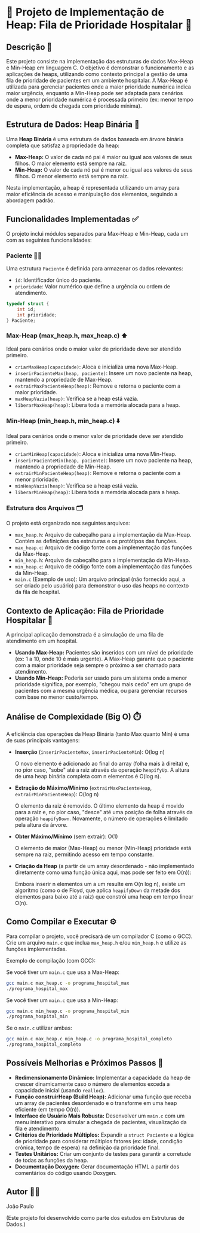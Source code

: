 # 🏥 Projeto de Implementação de Heap: Fila de Prioridade Hospitalar 🏥

## Descrição 📝

Este projeto consiste na implementação das estruturas de dados Max-Heap e Min-Heap em linguagem C. O objetivo é demonstrar o funcionamento e as aplicações de heaps, utilizando como contexto principal a gestão de uma fila de prioridade de pacientes em um ambiente hospitalar. A Max-Heap é utilizada para gerenciar pacientes onde a maior prioridade numérica indica maior urgência, enquanto a Min-Heap pode ser adaptada para cenários onde a menor prioridade numérica é processada primeiro (ex: menor tempo de espera, ordem de chegada com prioridade mínima).

## Estrutura de Dados: Heap Binária 🌳

Uma **Heap Binária** é uma estrutura de dados baseada em árvore binária completa que satisfaz a propriedade da heap:
*   **Max-Heap:** O valor de cada nó pai é maior ou igual aos valores de seus filhos. O maior elemento está sempre na raiz.
*   **Min-Heap:** O valor de cada nó pai é menor ou igual aos valores de seus filhos. O menor elemento está sempre na raiz.

Nesta implementação, a heap é representada utilizando um array para maior eficiência de acesso e manipulação dos elementos, seguindo a abordagem padrão.

## Funcionalidades Implementadas ✅

O projeto inclui módulos separados para Max-Heap e Min-Heap, cada um com as seguintes funcionalidades:

### Paciente 👨‍⚕️
Uma estrutura `Paciente` é definida para armazenar os dados relevantes:

*   `id`: Identificador único do paciente.
*   `prioridade`: Valor numérico que define a urgência ou ordem de atendimento.

```c
typedef struct {
    int id;
    int prioridade;
} Paciente;
```

### Max-Heap (max\_heap.h, max\_heap.c) ⬆️

Ideal para cenários onde o maior valor de prioridade deve ser atendido primeiro.

*   `criarMaxHeap(capacidade)`: Aloca e inicializa uma nova Max-Heap.
*   `inserirPacienteMax(heap, paciente)`: Insere um novo paciente na heap, mantendo a propriedade de Max-Heap.
*   `extrairMaxPacienteHeap(heap)`: Remove e retorna o paciente com a maior prioridade.
*   `maxHeapVazia(heap)`: Verifica se a heap está vazia.
*   `liberarMaxHeap(heap)`: Libera toda a memória alocada para a heap.

### Min-Heap (min\_heap.h, min\_heap.c) ⬇️

Ideal para cenários onde o menor valor de prioridade deve ser atendido primeiro.

*   `criarMinHeap(capacidade)`: Aloca e inicializa uma nova Min-Heap.
*   `inserirPacienteMin(heap, paciente)`: Insere um novo paciente na heap, mantendo a propriedade de Min-Heap.
*   `extrairMinPacienteHeap(heap)`: Remove e retorna o paciente com a menor prioridade.
*   `minHeapVazia(heap)`: Verifica se a heap está vazia.
*   `liberarMinHeap(heap)`: Libera toda a memória alocada para a heap.

### Estrutura dos Arquivos 🗂️

O projeto está organizado nos seguintes arquivos:

*   `max_heap.h`: Arquivo de cabeçalho para a implementação da Max-Heap. Contém as definições das estruturas e os protótipos das funções.
*   `max_heap.c`: Arquivo de código fonte com a implementação das funções da Max-Heap.
*   `min_heap.h`: Arquivo de cabeçalho para a implementação da Min-Heap.
*   `min_heap.c`: Arquivo de código fonte com a implementação das funções da Min-Heap.
*   `main.c` (Exemplo de uso): Um arquivo principal (não fornecido aqui, a ser criado pelo usuário) para demonstrar o uso das heaps no contexto da fila de hospital.

## Contexto de Aplicação: Fila de Prioridade Hospitalar 🏥

A principal aplicação demonstrada é a simulação de uma fila de atendimento em um hospital.

*   **Usando Max-Heap:** Pacientes são inseridos com um nível de prioridade (ex: 1 a 10, onde 10 é mais urgente). A Max-Heap garante que o paciente com a maior prioridade seja sempre o próximo a ser chamado para atendimento.
*   **Usando Min-Heap:** Poderia ser usado para um sistema onde a menor prioridade significa, por exemplo, "chegou mais cedo" em um grupo de pacientes com a mesma urgência médica, ou para gerenciar recursos com base no menor custo/tempo.

## Análise de Complexidade (Big O) ⏱️

A eficiência das operações da Heap Binária (tanto Max quanto Min) é uma de suas principais vantagens:

*   **Inserção** (`inserirPacienteMax`, `inserirPacienteMin`): O(log n)

    O novo elemento é adicionado ao final do array (folha mais à direita) e, no pior caso, "sobe" até a raiz através da operação `heapifyUp`. A altura de uma heap binária completa com n elementos é O(log n).
*   **Extração do Máximo/Mínimo** (`extrairMaxPacienteHeap`, `extrairMinPacienteHeap`): O(log n)

    O elemento da raiz é removido. O último elemento da heap é movido para a raiz e, no pior caso, "desce" até uma posição de folha através da operação `heapifyDown`. Novamente, o número de operações é limitado pela altura da árvore.
*   **Obter Máximo/Mínimo** (sem extrair): O(1)

    O elemento de maior (Max-Heap) ou menor (Min-Heap) prioridade está sempre na raiz, permitindo acesso em tempo constante.
*   **Criação da Heap** (a partir de um array desordenado - não implementado diretamente como uma função única aqui, mas pode ser feito em O(n)):

    Embora inserir n elementos um a um resulte em O(n log n), existe um algoritmo (como o de Floyd, que aplica `heapifyDown` da metade dos elementos para baixo até a raiz) que constrói uma heap em tempo linear O(n).

## Como Compilar e Executar ⚙️

Para compilar o projeto, você precisará de um compilador C (como o GCC). Crie um arquivo `main.c` que inclua `max_heap.h` e/ou `min_heap.h` e utilize as funções implementadas.

Exemplo de compilação (com GCC):

Se você tiver um `main.c` que usa a Max-Heap:

```bash
gcc main.c max_heap.c -o programa_hospital_max
./programa_hospital_max
```

Se você tiver um `main.c` que usa a Min-Heap:

```bash
gcc main.c min_heap.c -o programa_hospital_min
./programa_hospital_min
```

Se o `main.c` utilizar ambas:

```bash
gcc main.c max_heap.c min_heap.c -o programa_hospital_completo
./programa_hospital_completo
```

## Possíveis Melhorias e Próximos Passos 🚀

*   **Redimensionamento Dinâmico:** Implementar a capacidade da heap de crescer dinamicamente caso o número de elementos exceda a capacidade inicial (usando `realloc`).
*   **Função construirHeap (Build Heap):** Adicionar uma função que receba um array de pacientes desordenado e o transforme em uma heap eficiente (em tempo O(n)).
*   **Interface de Usuário Mais Robusta:** Desenvolver um `main.c` com um menu interativo para simular a chegada de pacientes, visualização da fila e atendimento.
*   **Critérios de Prioridade Múltiplos:** Expandir a `struct Paciente` e a lógica de prioridade para considerar múltiplos fatores (ex: idade, condição crônica, tempo de espera) na definição da prioridade final.
*   **Testes Unitários:** Criar um conjunto de testes para garantir a corretude de todas as funções da heap.
*   **Documentação Doxygen:** Gerar documentação HTML a partir dos comentários do código usando Doxygen.

## Autor 👨‍💻

João Paulo

(Este projeto foi desenvolvido como parte dos estudos em Estruturas de Dados.)